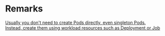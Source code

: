 # Remarks

[Usually you don't need to create Pods directly, even singleton Pods.
Instead, create them using workload resources such as Deployment or Job](https://kubernetes.io/docs/concepts/workloads/pods/#workload-resources-for-managing-pods)
